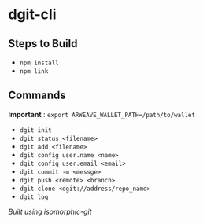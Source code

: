 # dgit-cli

## Steps to Build

- `npm install`
- `npm link`

## Commands

**Important** : `export ARWEAVE_WALLET_PATH=/path/to/wallet`

- `dgit init`
- `dgit status <filename>`
- `dgit add <filename>`
- `dgit config user.name <name>`
- `dgit config user.email <email>`
- `dgit commit -m <messge>`
- `dgit push <remote> <branch>`
- `dgit clone <dgit://address/repo_name>`
- `dgit log`

_Built using isomorphic-git_

